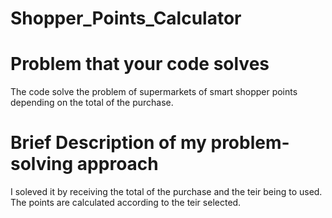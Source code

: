 # Shopper_Points_Calculator
# Problem that your code solves
The code solve the problem of supermarkets of smart shopper points depending on the total of the purchase.
# Brief Description of my problem-solving approach
I soleved it by receiving the total of the purchase and the teir being to used. The points are calculated according to the teir
selected.
